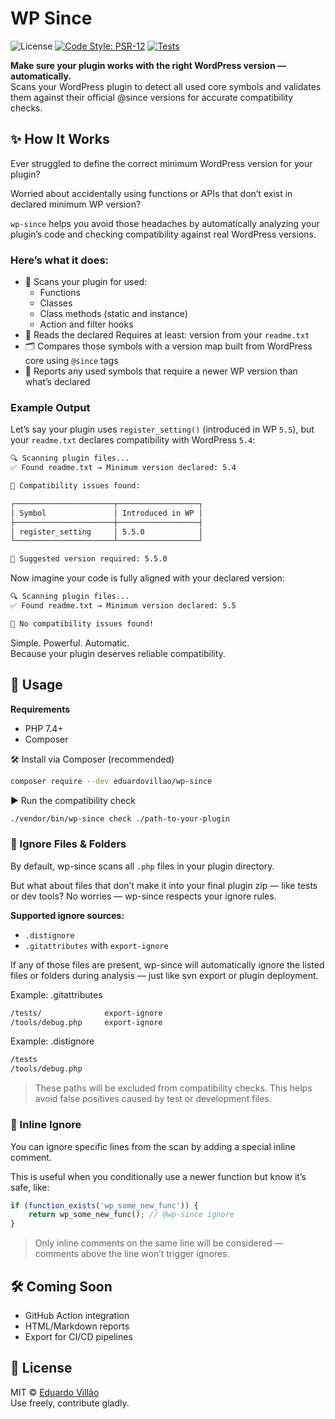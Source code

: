 # WP Since

![License](https://img.shields.io/badge/license-MIT-blue.svg)
[![Code Style: PSR-12](https://img.shields.io/badge/code%20style-PSR--12-blue)](https://www.php-fig.org/psr/psr-12/)
[![Tests](https://img.shields.io/badge/tests-passing-brightgreen)](./tests)

**Make sure your plugin works with the right WordPress version — automatically.**  
Scans your WordPress plugin to detect all used core symbols and validates them against their official @since versions for accurate compatibility checks.

## ✨ How It Works

Ever struggled to define the correct minimum WordPress version for your plugin?

Worried about accidentally using functions or APIs that don’t exist in declared minimum WP version?

`wp-since` helps you avoid those headaches by automatically analyzing your plugin’s code and checking compatibility against real WordPress versions.

### Here’s what it does:

-   🧠 Scans your plugin for used:
    -   Functions
    -   Classes
    -   Class methods (static and instance)
    -   Action and filter hooks
-   📖 Reads the declared Requires at least: version from your `readme.txt`
-   🗂️ Compares those symbols with a version map built from WordPress core using `@since` tags
-   🚨 Reports any used symbols that require a newer WP version than what’s declared

### Example Output

Let’s say your plugin uses `register_setting()` (introduced in WP `5.5`), but your `readme.txt` declares compatibility with WordPress `5.4`:

```bash
🔍 Scanning plugin files...
✅ Found readme.txt → Minimum version declared: 5.4

🚨 Compatibility issues found:

┌──────────────────────┬──────────────────┐
│ Symbol               │ Introduced in WP │
├──────────────────────┼──────────────────┤
│ register_setting     │ 5.5.0            │
└──────────────────────┴──────────────────┘

📌 Suggested version required: 5.5.0
```

Now imagine your code is fully aligned with your declared version:

```bash
🔍 Scanning plugin files...
✅ Found readme.txt → Minimum version declared: 5.5

🎉 No compatibility issues found!
```

Simple. Powerful. Automatic.  
Because your plugin deserves reliable compatibility.

## 🚀 Usage

**Requirements**

-   PHP 7.4+
-   Composer

🛠️ Install via Composer (recommended)

```bash
composer require --dev eduardovillao/wp-since
```

▶️ Run the compatibility check

```bash
./vendor/bin/wp-since check ./path-to-your-plugin
```

### 🧹 Ignore Files & Folders

By default, wp-since scans all `.php` files in your plugin directory.

But what about files that don’t make it into your final plugin zip — like tests or dev tools? No worries — wp-since respects your ignore rules.

**Supported ignore sources:**

-   `.distignore`
-   `.gitattributes` with `export-ignore`

If any of those files are present, wp-since will automatically ignore the listed files or folders during analysis — just like svn export or plugin deployment.

Example: .gitattributes

```txt
/tests/              export-ignore
/tools/debug.php     export-ignore
```

Example: .distignore

```txt
/tests
/tools/debug.php
```

> These paths will be excluded from compatibility checks. This helps avoid false positives caused by test or development files.

### 📝 Inline Ignore

You can ignore specific lines from the scan by adding a special inline comment.

This is useful when you conditionally use a newer function but know it’s safe, like:

```php
if (function_exists('wp_some_new_func')) {
    return wp_some_new_func(); // @wp-since ignore
}
```

> Only inline comments on the same line will be considered — comments above the line won’t trigger ignores.

## 🛠️ Coming Soon

-   GitHub Action integration
-   HTML/Markdown reports
-   Export for CI/CD pipelines

## 📜 License

MIT © [Eduardo Villão](https://github.com/eduardovillao)  
Use freely, contribute gladly.
